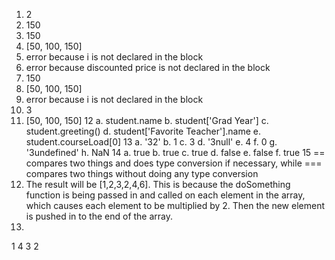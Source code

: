 1. 2
2. 150
3. 150
4. [50, 100, 150]
5. error because i is not declared in the block
6. error because discounted price is not declared in the block
7. 150
8. [50, 100, 150]
9. error because i is not declared in the block
10. 3
11. [50, 100, 150]
12
a. student.name
b. student['Grad Year']
c. student.greeting()
d. student['Favorite Teacher'].name
e. student.courseLoad[0]
13
a. '32'
b. 1
c. 3
d. '3null'
e. 4
f. 0
g. '3undefined'
h. NaN
14
a. true
b. true
c. true
d. false
e. false
f. true
15 == compares two things and does type conversion if necessary, while === compares two things without doing any type conversion
17. The result will be [1,2,3,2,4,6]. This is because the doSomething function is being passed in and called on each element in the array, which causes each element to be multiplied by 2. Then the new element is pushed in to the end of the array.
19.
1
4
3
2